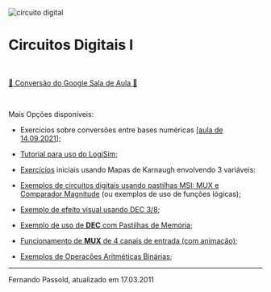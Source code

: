 ![circuito digital](https://images.unsplash.com/photo-1517077304055-6e89abbf09b0?ixlib=rb-1.2.1&ixid=MXwxMjA3fDB8MHxwaG90by1wYWdlfHx8fGVufDB8fHw%3D&auto=format&fit=crop&w=1650&q=80)

# Circuitos Digitais I

&nbsp;

[:bell: Conversão do Google Sala de Aula :bell:](/digitais_1.html)

&nbsp;

Mais Opções disponíveis:

* Exercícios sobre conversões entre bases numéricas [[aula de 14.09.2021](codigos/exe_sist_numeracao.html)];

* [Tutorial para uso do LogiSim](Uso_LogiSim.html);

* [Exercícios](exe_mapas_K_2021_1/exemplos_mapas_K3.html) iniciais usando Mapas de Karnaugh envolvendo 3 variáveis:

* [Exemplos de circuitos digitais usando pastilhas MSI: MUX e Comparador Magnitude](MSI_exemplos/exercicios_01.html) (ou exemplos de uso de funções lógicas);

* [Exemplo de efeito visual usando DEC 3/8](Lab_9_Efeito_Visual/Lab_9_Efeito_Visual_Usando_DEC.html);

* [Exemplo de uso de **DEC** com Pastilhas de Memória](resumo_MSI/exemplo_uso_DEC.html);

* [Funcionamento de **MUX** de 4 canais de entrada (com animação)](Funcionamento_MUX/funcionamento_MUX_4.html);

  
  
* [Exemplos de Operações Aritméticas Binárias](exemplos_operacoes_sinais/exemplos_operacoes.html);

  

---

Fernando Passold, atualizado em 17.03.2011


